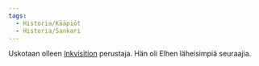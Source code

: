 ```yaml
---
tags:
  - Historia/Kääpiöt
  - Historia/Sankari
---
```

Uskotaan olleen [Inkvisition](Elhen%20kirkko.md) perustaja. Hän oli Elhen läheisimpiä seuraajia.